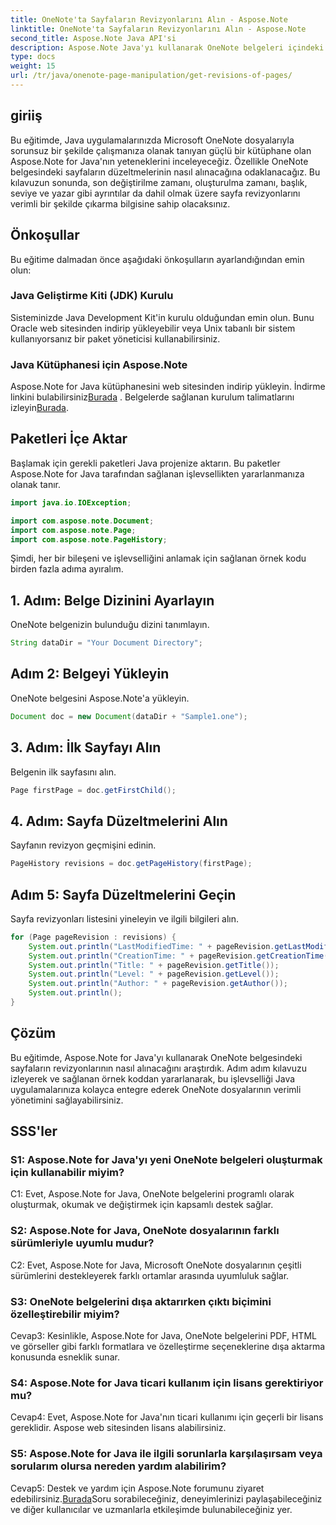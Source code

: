 ```yaml
---
title: OneNote'ta Sayfaların Revizyonlarını Alın - Aspose.Note
linktitle: OneNote'ta Sayfaların Revizyonlarını Alın - Aspose.Note
second_title: Aspose.Note Java API'si
description: Aspose.Note Java'yı kullanarak OneNote belgeleri içindeki sayfaların revizyonlarını nasıl alacağınızı öğrenin. Verimli belge yönetimi için bunu Java uygulamalarınıza entegre edin.
type: docs
weight: 15
url: /tr/java/onenote-page-manipulation/get-revisions-of-pages/
---
```

## giriiş

Bu eğitimde, Java uygulamalarınızda Microsoft OneNote dosyalarıyla sorunsuz bir şekilde çalışmanıza olanak tanıyan güçlü bir kütüphane olan Aspose.Note for Java'nın yeteneklerini inceleyeceğiz. Özellikle OneNote belgesindeki sayfaların düzeltmelerinin nasıl alınacağına odaklanacağız. Bu kılavuzun sonunda, son değiştirilme zamanı, oluşturulma zamanı, başlık, seviye ve yazar gibi ayrıntılar da dahil olmak üzere sayfa revizyonlarını verimli bir şekilde çıkarma bilgisine sahip olacaksınız.

## Önkoşullar

Bu eğitime dalmadan önce aşağıdaki önkoşulların ayarlandığından emin olun:

### Java Geliştirme Kiti (JDK) Kurulu

Sisteminizde Java Development Kit'in kurulu olduğundan emin olun. Bunu Oracle web sitesinden indirip yükleyebilir veya Unix tabanlı bir sistem kullanıyorsanız bir paket yöneticisi kullanabilirsiniz.

### Java Kütüphanesi için Aspose.Note

 Aspose.Note for Java kütüphanesini web sitesinden indirip yükleyin. İndirme linkini bulabilirsiniz[Burada](https://releases.aspose.com/note/java/) . Belgelerde sağlanan kurulum talimatlarını izleyin[Burada](https://reference.aspose.com/note/java/).

## Paketleri İçe Aktar

Başlamak için gerekli paketleri Java projenize aktarın. Bu paketler Aspose.Note for Java tarafından sağlanan işlevsellikten yararlanmanıza olanak tanır.

```java
import java.io.IOException;

import com.aspose.note.Document;
import com.aspose.note.Page;
import com.aspose.note.PageHistory;
```

Şimdi, her bir bileşeni ve işlevselliğini anlamak için sağlanan örnek kodu birden fazla adıma ayıralım.

## 1. Adım: Belge Dizinini Ayarlayın

OneNote belgenizin bulunduğu dizini tanımlayın.

```java
String dataDir = "Your Document Directory";
```

## Adım 2: Belgeyi Yükleyin

OneNote belgesini Aspose.Note'a yükleyin.

```java
Document doc = new Document(dataDir + "Sample1.one");
```

## 3. Adım: İlk Sayfayı Alın

Belgenin ilk sayfasını alın.

```java
Page firstPage = doc.getFirstChild();
```

## 4. Adım: Sayfa Düzeltmelerini Alın

Sayfanın revizyon geçmişini edinin.

```java
PageHistory revisions = doc.getPageHistory(firstPage);
```

## Adım 5: Sayfa Düzeltmelerini Geçin

Sayfa revizyonları listesini yineleyin ve ilgili bilgileri alın.

```java
for (Page pageRevision : revisions) {
    System.out.println("LastModifiedTime: " + pageRevision.getLastModifiedTime());
    System.out.println("CreationTime: " + pageRevision.getCreationTime());
    System.out.println("Title: " + pageRevision.getTitle());
    System.out.println("Level: " + pageRevision.getLevel());
    System.out.println("Author: " + pageRevision.getAuthor());
    System.out.println();
}
```

## Çözüm

Bu eğitimde, Aspose.Note for Java'yı kullanarak OneNote belgesindeki sayfaların revizyonlarının nasıl alınacağını araştırdık. Adım adım kılavuzu izleyerek ve sağlanan örnek koddan yararlanarak, bu işlevselliği Java uygulamalarınıza kolayca entegre ederek OneNote dosyalarının verimli yönetimini sağlayabilirsiniz.

## SSS'ler

### S1: Aspose.Note for Java'yı yeni OneNote belgeleri oluşturmak için kullanabilir miyim?

C1: Evet, Aspose.Note for Java, OneNote belgelerini programlı olarak oluşturmak, okumak ve değiştirmek için kapsamlı destek sağlar.

### S2: Aspose.Note for Java, OneNote dosyalarının farklı sürümleriyle uyumlu mudur?

C2: Evet, Aspose.Note for Java, Microsoft OneNote dosyalarının çeşitli sürümlerini destekleyerek farklı ortamlar arasında uyumluluk sağlar.

### S3: OneNote belgelerini dışa aktarırken çıktı biçimini özelleştirebilir miyim?

Cevap3: Kesinlikle, Aspose.Note for Java, OneNote belgelerini PDF, HTML ve görseller gibi farklı formatlara ve özelleştirme seçeneklerine dışa aktarma konusunda esneklik sunar.

### S4: Aspose.Note for Java ticari kullanım için lisans gerektiriyor mu?

Cevap4: Evet, Aspose.Note for Java'nın ticari kullanımı için geçerli bir lisans gereklidir. Aspose web sitesinden lisans alabilirsiniz.

### S5: Aspose.Note for Java ile ilgili sorunlarla karşılaşırsam veya sorularım olursa nereden yardım alabilirim?

 Cevap5: Destek ve yardım için Aspose.Note forumunu ziyaret edebilirsiniz.[Burada](https://forum.aspose.com/c/note/28)Soru sorabileceğiniz, deneyimlerinizi paylaşabileceğiniz ve diğer kullanıcılar ve uzmanlarla etkileşimde bulunabileceğiniz yer.